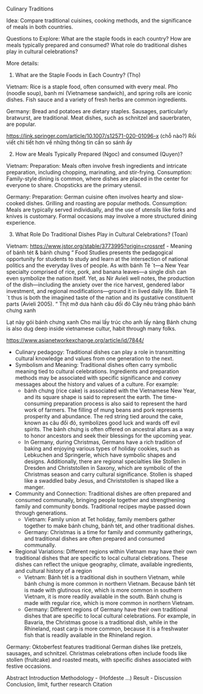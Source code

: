 Culinary Traditions

Idea: Compare traditional cuisines, cooking methods, and the significance of meals in both countries.

Questions to Explore:
What are the staple foods in each country?
How are meals typically prepared and consumed?
What role do traditional dishes play in cultural celebrations?

More details: 

1. What are the Staple Foods in Each Country? (Thọ)

Vietnam: 
Rice is a staple food, often consumed with every meal.
Pho (noodle soup), banh mi (Vietnamese sandwich), and spring rolls are iconic dishes.
Fish sauce and a variety of fresh herbs are common ingredients.

Germany: 
Bread and potatoes are dietary staples.
Sausages, particularly bratwurst, are traditional.
Meat dishes, such as schnitzel and sauerbraten, are popular.

https://link.springer.com/article/10.1007/s12571-020-01096-x (chỗ nào?)
Rồi viết chi tiết hơn về những thông tin cần so sánh ấy

2. How are Meals Typically Prepared (Ngoc) and consumed (Quyen)?

Vietnam:
Preparation: Meals often involve fresh ingredients and intricate preparation, including chopping, marinating, and stir-frying.
Consumption: Family-style dining is common, where dishes are placed in the center for everyone to share. Chopsticks are the primary utensil.

Germany:
Preparation: German cuisine often involves hearty and slow-cooked dishes. Grilling and roasting are popular methods.
Consumption: Meals are typically served individually, and the use of utensils like forks and knives is customary. Formal occasions may involve a more structured dining experience.

3. What Role Do Traditional Dishes Play in Cultural Celebrations? (Toan)

Vietnam:
https://www.jstor.org/stable/3773995?origin=crossref - Meaning of bánh tét & bánh chưng
“
Food Studies presents the pedagogical opportunity for students to study and learn at the intersection of national politics and the everyday lives of people. As with bánh Tê ´t—a New Year specialty comprised of rice, pork, and banana leaves—a single dish can even symbolize the nation itself. Yet, as Nir Avieli well notes, the production of the dish—including the anxiety over the rice harvest, gendered labor investment, and regional modifications—ground it in lived daily life. Bánh Tê ´t thus is both the imagined taste of the nation and its gustative constituent parts (Avieli 2005).
“
Thịt mỡ dưa hành câu đối đỏ
Cây nêu tràng pháo bánh chưng xanh

Lạt này gói bánh chưng xanh
Cho mai lấy trúc cho anh lấy nàng
Bánh chưng is also dug deep inside vietnamese cultur, habit through many folks.

https://www.asianetworkexchange.org/article/id/7844/ 
* Culinary pedagogy: Traditional dishes can play a role in transmitting cultural knowledge and values from one generation to the next.
* Symbolism and Meaning: Traditional dishes often carry symbolic meaning tied to cultural celebrations. Ingredients and preparation methods may be associated with specific significance and convey messages about the history and values of a culture. For example:
    * bánh chưng (rice cake) is associated with the Vietnamese New Year, and its square shape is said to represent the earth. The time-consuming preparation process is also said to represent the hard work of farmers. The filling of mung beans and pork represents prosperity and abundance. The red string tied around the cake, known as câu đối đỏ, symbolizes good luck and wards off evil spirits. The bánh chưng is often offered on ancestral altars as a way to honor ancestors and seek their blessings for the upcoming year.
    * In Germany, during Christmas, Germans have a rich tradition of baking and enjoying various types of holiday cookies, such as Lebkuchen and Springerle, which have symbolic shapes and designs. Additionally, there are regional specialties like Stollen in Dresden and Christstollen in Saxony, which are symbolic of the Christmas season and carry cultural significance. Stollen is shaped like a swaddled baby Jesus, and Christstollen is shaped like a manger.
* Community and Connection: Traditional dishes are often prepared and consumed communally, bringing people together and strengthening family and community bonds. Traditional recipes maybe passed down through generations.
    * Vietnam: Family union at Tet holiday, family members gather together to make bánh chưng, bánh tét, and other traditional dishes.
    * Germany: Christmas is a time for family and community gatherings, and traditional dishes are often prepared and consumed communally.
* Regional Variations: Different regions within Vietnam may have their own traditional dishes that are specific to local cultural clebrations. These dishes can reflect the unique geography, climate, available ingredients, and cultural history of a region
    * Vietnam: Bánh tét is a traditional dish in southern Vietnam, while bánh chưng is more common in northern Vietnam. Because bánh tét is made with glutinous rice, which is more common in southern Vietnam, it is more readily available in the south. Bánh chưng is made with regular rice, which is more common in northern Vietnam.
    * Germany: Different regions of Germany have their own traditional dishes that are specific to local cultural celebrations. For example, in Bavaria, the Christmas goose is a traditional dish, while in the Rhineland, roast carp is more common, because it is a freshwater fish that is readily available in the Rhineland region.


Germany:
Oktoberfest features traditional German dishes like pretzels, sausages, and schnitzel.
Christmas celebrations often include foods like stollen (fruitcake) and roasted meats, with specific dishes associated with festive occasions.







Abstract
Introduction
Methodology - (Hofdeste …)
Result - Discussion
Conclusion, limit, further research
Citation

